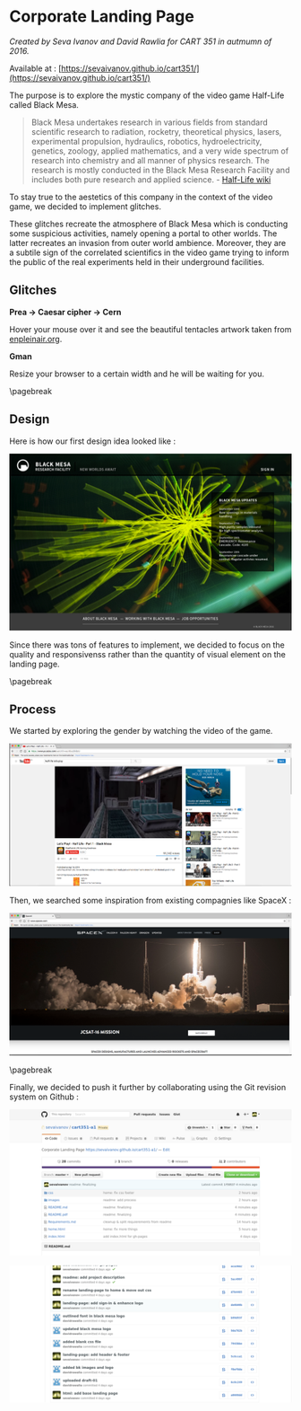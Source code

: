 # Corporate Landing Page

*Created by Seva Ivanov and David Rawlia for CART 351 in autmumn of 2016.*

Available at : [https://sevaivanov.github.io/cart351/](https://sevaivanov.github.io/cart351/)

The purpose is to explore the mystic company of the video game Half-Life called Black Mesa.

> Black Mesa undertakes research in various fields from standard scientific research to radiation, rocketry, theoretical physics, lasers, experimental propulsion, hydraulics, robotics, hydroelectricity, genetics, zoology, applied mathematics, and a very wide spectrum of research into chemistry and all manner of physics research. The research is mostly conducted in the Black Mesa Research Facility and includes both pure research and applied science. - [Half-Life wiki](http://half-life.wikia.com/wiki/Black_Mesa) 

To stay true to the aestetics of this company in the context of the video game, we decided to implement glitches.

These glitches recreate the atmosphere of Black Mesa which is conducting some suspicious activities, namely opening a portal to other worlds. The latter recreates an invasion from outer world ambience. Moreover, they are a subtile sign of the correlated scientifics in the video game trying to inform the public of the real experiments held in their underground facilities.

## Glitches

**Prea -> Caesar cipher -> Cern**

Hover your mouse over it and see the beautiful tentacles artwork taken from [enpleinair.org](http://enpleinair.org/).

**Gman**

Resize your browser to a certain width and he will be waiting for you.

\pagebreak

## Design

Here is how our first design idea looked like :

![design-1](images/design/draft-1.jpg)

Since there was tons of features to implement, we decided to focus on the quality and responsivenss rather than the quantity of visual element on the landing page.

\pagebreak

## Process

We started by exploring the gender by watching the video of the game.

![ytube](images/process/ytube.png)

Then, we searched some inspiration from existing compagnies like SpaceX :

![spacex](images/process/spacex.png)

\pagebreak

Finally, we decided to push it further by collaborating using the Git revision system on Github :

![github-1](images/process/github-1.png)

![github-2](images/process/github-2.png)

